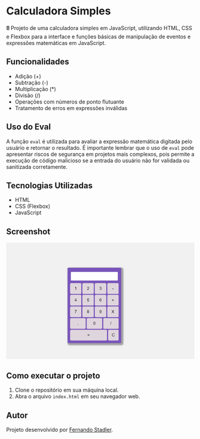 # Calculadora Simples

🖩 Projeto de uma calculadora simples em JavaScript, utilizando HTML, CSS e Flexbox para a interface e funções básicas de manipulação de eventos e expressões matemáticas em JavaScript.

## Funcionalidades

- Adição (+)
- Subtração (-)
- Multiplicação (*)
- Divisão (/)
- Operações com números de ponto flutuante
- Tratamento de erros em expressões inválidas

## Uso do Eval

A função `eval` é utilizada para avaliar a expressão matemática digitada pelo usuário e retornar o resultado. É importante lembrar que o uso de `eval` pode apresentar riscos de segurança em projetos mais complexos, pois permite a execução de código malicioso se a entrada do usuário não for validada ou sanitizada corretamente.

## Tecnologias Utilizadas

- HTML
- CSS (Flexbox)
- JavaScript

## Screenshot

![Calculadora Simples Screenshot](assets/img/screenshot.png)

## Como executar o projeto

1. Clone o repositório em sua máquina local.
2. Abra o arquivo `index.html` em seu navegador web.

## Autor

Projeto desenvolvido por [Fernando Stadler](https://github.com/fernandoStadler).
